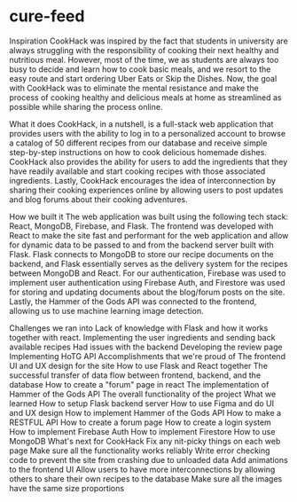 # cure-feed
Inspiration
CookHack was inspired by the fact that students in university are always struggling with the responsibility of cooking their next healthy and nutritious meal. However, most of the time, we as students are always too busy to decide and learn how to cook basic meals, and we resort to the easy route and start ordering Uber Eats or Skip the Dishes. Now, the goal with CookHack was to eliminate the mental resistance and make the process of cooking healthy and delicious meals at home as streamlined as possible while sharing the process online.

What it does
CookHack, in a nutshell, is a full-stack web application that provides users with the ability to log in to a personalized account to browse a catalog of 50 different recipes from our database and receive simple step-by-step instructions on how to cook delicious homemade dishes. CookHack also provides the ability for users to add the ingredients that they have readily available and start cooking recipes with those associated ingredients. Lastly, CookHack encourages the idea of interconnection by sharing their cooking experiences online by allowing users to post updates and blog forums about their cooking adventures.

How we built it
The web application was built using the following tech stack: React, MongoDB, Firebase, and Flask. The frontend was developed with React to make the site fast and performant for the web application and allow for dynamic data to be passed to and from the backend server built with Flask. Flask connects to MongoDB to store our recipe documents on the backend, and Flask essentially serves as the delivery system for the recipes between MongoDB and React. For our authentication, Firebase was used to implement user authentication using Firebase Auth, and Firestore was used for storing and updating documents about the blog/forum posts on the site. Lastly, the Hammer of the Gods API was connected to the frontend, allowing us to use machine learning image detection.

Challenges we ran into
Lack of knowledge with Flask and how it works together with react.
Implementing the user ingredients and sending back available recipes
Had issues with the backend
Developing the review page
Implementing HoTG API
Accomplishments that we're proud of
The frontend UI and UX design for the site
How to use Flask and React together
The successful transfer of data flow between frontend, backend, and the database
How to create a "forum" page in react
The implementation of Hammer of the Gods API
The overall functionality of the project
What we learned
How to setup Flask backend server
How to use Figma and do UI and UX design
How to implement Hammer of the Gods API
How to make a RESTFUL API
How to create a forum page
How to create a login system
How to implement Firebase Auth
How to implement Firestore
How to use MongoDB
What's next for CookHack
Fix any nit-picky things on each web page
Make sure all the functionality works reliably
Write error checking code to prevent the site from crashing due to unloaded data
Add animations to the frontend UI
Allow users to have more interconnections by allowing others to share their own recipes to the database
Make sure all the images have the same size proportions
